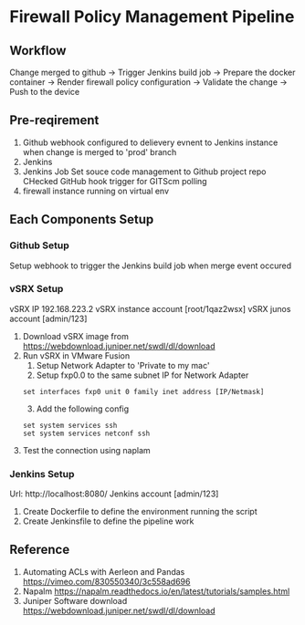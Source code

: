 # Firewall Policy Management Pipeline

## Workflow

Change merged to github -> Trigger Jenkins build job -> Prepare the docker container -> Render firewall policy configuration -> Validate the change -> Push to the device

## Pre-reqirement
1. Github
    webhook configured to delievery evnent to Jenkins instance when change is merged to 'prod' branch
2. Jenkins
3. Jenkins Job
    Set souce code management to Github project repo
    CHecked GitHub hook trigger for GITScm polling
3. firewall instance running on virtual env

## Each Components Setup
### Github Setup
Setup webhook to trigger the Jenkins build job when merge event occured

### vSRX Setup
vSRX IP 192.168.223.2
vSRX instance account [root/1qaz2wsx] 
vSRX junos account [admin/123]
1. Download vSRX image from https://webdownload.juniper.net/swdl/dl/download
2. Run vSRX in VMware Fusion
    1. Setup Network Adapter to 'Private to my mac'
    2. Setup fxp0.0 to the same subnet IP for Network Adapter
    ```
    set interfaces fxp0 unit 0 family inet address [IP/Netmask]
    ```
    3. Add the following config
    ```
    set system services ssh
    set system services netconf ssh
    ```
3. Test the connection using naplam

### Jenkins Setup
Url: http://localhost:8080/
Jenkins account [admin/123]
1. Create Dockerfile to define the environment running the script
2. Create Jenkinsfile to define the pipeline work


## Reference
1. Automating ACLs with Aerleon and Pandas https://vimeo.com/830550340/3c558ad696
2. Napalm https://napalm.readthedocs.io/en/latest/tutorials/samples.html
3. Juniper Software download https://webdownload.juniper.net/swdl/dl/download